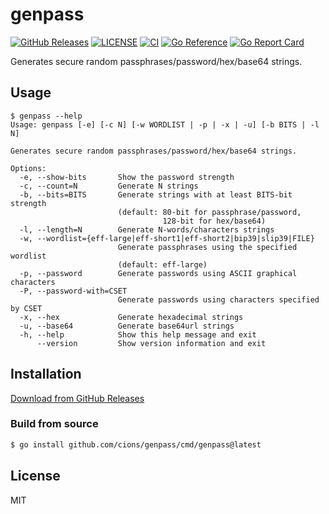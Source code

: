# genpass

[![GitHub Releases](https://img.shields.io/github/v/release/cions/genpass?sort=semver)](https://github.com/cions/genpass/releases)
[![LICENSE](https://img.shields.io/github/license/cions/genpass)](https://github.com/cions/genpass/blob/master/LICENSE)
[![CI](https://github.com/cions/genpass/actions/workflows/ci.yml/badge.svg)](https://github.com/cions/genpass/actions/workflows/ci.yml)
[![Go Reference](https://pkg.go.dev/badge/github.com/cions/genpass.svg)](https://pkg.go.dev/github.com/cions/genpass)
[![Go Report Card](https://goreportcard.com/badge/github.com/cions/genpass)](https://goreportcard.com/report/github.com/cions/genpass)

Generates secure random passphrases/password/hex/base64 strings.

## Usage

```
$ genpass --help
Usage: genpass [-e] [-c N] [-w WORDLIST | -p | -x | -u] [-b BITS | -l N]

Generates secure random passphrases/password/hex/base64 strings.

Options:
  -e, --show-bits       Show the password strength
  -c, --count=N         Generate N strings
  -b, --bits=BITS       Generate strings with at least BITS-bit strength
                        (default: 80-bit for passphrase/password,
                                  128-bit for hex/base64)
  -l, --length=N        Generate N-words/characters strings
  -w, --wordlist={eff-large|eff-short1|eff-short2|bip39|slip39|FILE}
                        Generate passphrases using the specified wordlist
                        (default: eff-large)
  -p, --password        Generate passwords using ASCII graphical characters
  -P, --password-with=CSET
                        Generate passwords using characters specified by CSET
  -x, --hex             Generate hexadecimal strings
  -u, --base64          Generate base64url strings
  -h, --help            Show this help message and exit
      --version         Show version information and exit
```

## Installation

[Download from GitHub Releases](https://github.com/cions/genpass/releases)

### Build from source

```sh
$ go install github.com/cions/genpass/cmd/genpass@latest
```

## License

MIT
